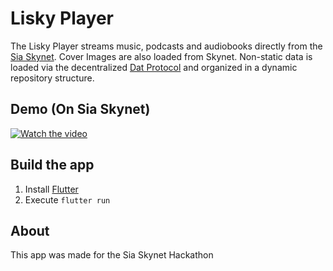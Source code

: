 # Lisky Player

The Lisky Player streams music, podcasts and audiobooks directly from the [Sia Skynet](https://siasky.net/). Cover Images are also loaded from Skynet.
Non-static data is loaded via the decentralized [Dat Protocol](https://dat.foundation/) and organized in a dynamic repository structure.

## Demo (On Sia Skynet)

[![Watch the video](https://siasky.net/RAAWilGPUEIV0YyX2BGYMBg63DLwzwjS1OBAndrvxRoNyg)](https://siasky.net/_AEug5M_DzTNQZvLJIG5WPPvNz8JX9nsdqWYDZR3GSedeQ)

## Build the app

1. Install [Flutter](https://flutter.dev/docs/get-started/install)
2. Execute `flutter run`

## About

This app was made for the Sia Skynet Hackathon